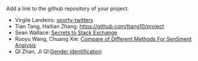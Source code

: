 Add a link to the github repository of your project.


- Virgile Landeiro: [sporty-twitters](https://github.com/virgile11/sporty-twitters)
- Tian Tang, Haitian Zhang: <https://github.com/ttang10/project>
- Sean Wallace: [Secrets to Stack Exchange](https://github.com/SeanWallace/CS595_Project)
- Ruoyu Wang, Chuang Xie: [Compare of Different Methods For Sen5ment Analysis](https://github.com/DanDanBiu/Machine-Learning-and-Social-Media)
- QI Zhan, JI QI:[Gender identification](https://github.com/kiki4vivi/Project)

